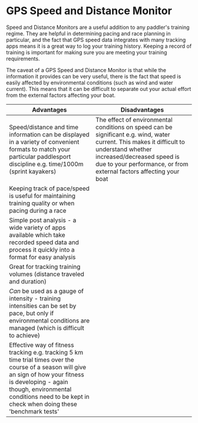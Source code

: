# GPS Speed and Distance Monitor
Speed and Distance Monitors are a useful addition to any paddler's training regime. They are helpful in determining pacing and race planning in particular, and the fact that GPS speed data integrates with many tracking apps means it is a great way to log your training history. Keeping a record of training is important for making sure you are meeting your training requirements.

The caveat of a GPS Speed and Distance Monitor is that while the information it provides can be very useful, there is the fact that speed is easily affected by environmental conditions (such as wind and water current). This means that it can be difficult to separate out your actual effort from the external factors affecting your boat.

| Advantages | Disadvantages |
| -- | -- |
| Speed/distance and time information can be displayed in a variety of convenient formats to match your particular paddlesport discipline e.g. time/1000m (sprint kayakers) | The effect of environmental conditions on speed can be significant e.g. wind, water current. This makes it difficult to understand whether increased/decreased speed is due to your performance, or from external factors affecting your boat |
| Keeping track of pace/speed is useful for maintaining training quality or when pacing during a race ||
| Simple post analysis - a wide variety of apps available which take recorded speed data and process it quickly into a format for easy analysis ||
| Great for tracking training volumes (distance traveled and duration) ||
| *Can* be used as a gauge of intensity - training intensities can be set by pace, but only if environmental conditions are managed (which is difficult to achieve) ||
| Effective way of fitness tracking e.g. tracking 5 km time trial times over the course of a season will give an sign of how your fitness is developing - again though, environmental conditions need to be kept in check when doing these 'benchmark tests' ||


